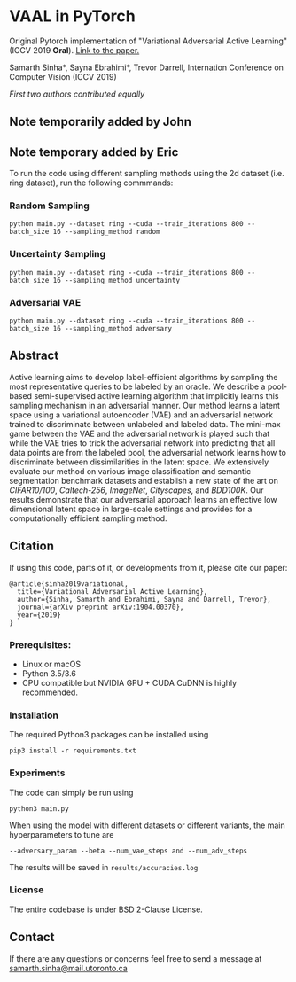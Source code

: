 # VAAL in PyTorch

Original Pytorch implementation of "Variational Adversarial Active Learning" (ICCV 2019 **Oral**). [Link to the paper.](https://arxiv.org/abs/1904.00370)

Samarth Sinha*, Sayna Ebrahimi*, Trevor Darrell, Internation Conference on Computer Vision (ICCV 2019)

*First two authors contributed equally*

## Note temporarily added by John



## Note temporary added by Eric
To run the code using different sampling methods using the 2d dataset (i.e. ring dataset), run the following commmands:

### Random Sampling
```
python main.py --dataset ring --cuda --train_iterations 800 --batch_size 16 --sampling_method random
```

### Uncertainty Sampling
```
python main.py --dataset ring --cuda --train_iterations 800 --batch_size 16 --sampling_method uncertainty
```

### Adversarial VAE
```
python main.py --dataset ring --cuda --train_iterations 800 --batch_size 16 --sampling_method adversary
```




## Abstract 
Active learning aims to develop label-efficient algorithms by sampling the most representative queries to be labeled by an oracle. We describe a pool-based  semi-supervised active learning algorithm that implicitly learns this sampling mechanism in an adversarial manner. Our method learns a latent space using a variational autoencoder (VAE) and an adversarial network trained to discriminate between unlabeled and labeled data. The mini-max game between the VAE and the adversarial network is played such that while the VAE tries to trick the adversarial network into predicting that all data points are from the labeled pool, the adversarial network learns how to discriminate between dissimilarities in the latent space. We extensively evaluate our method on various image classification and semantic segmentation benchmark datasets and establish a new state of the art on *CIFAR10/100*, *Caltech-256*, *ImageNet*, *Cityscapes*, and *BDD100K*. Our results  demonstrate that our adversarial approach learns an effective low dimensional latent space in large-scale settings and provides for a computationally efficient sampling method. 
  
## Citation
If using this code, parts of it, or developments from it, please cite our paper:
```
@article{sinha2019variational,
  title={Variational Adversarial Active Learning},
  author={Sinha, Samarth and Ebrahimi, Sayna and Darrell, Trevor},
  journal={arXiv preprint arXiv:1904.00370},
  year={2019}
}
```

### Prerequisites:
- Linux or macOS
- Python 3.5/3.6
- CPU compatible but NVIDIA GPU + CUDA CuDNN is highly recommended.

### Installation
The required Python3 packages can be installed using 
```
pip3 install -r requirements.txt
```

### Experiments
The code can simply be run using 
```
python3 main.py
```
When using the model with different datasets or different variants, the main hyperparameters to tune are
```
--adversary_param --beta --num_vae_steps and --num_adv_steps
```

The results will be saved in `results/accuracies.log`


### License
The entire codebase is under BSD 2-Clause License.


## Contact
If there are any questions or concerns feel free to send a message at samarth.sinha@mail.utoronto.ca
